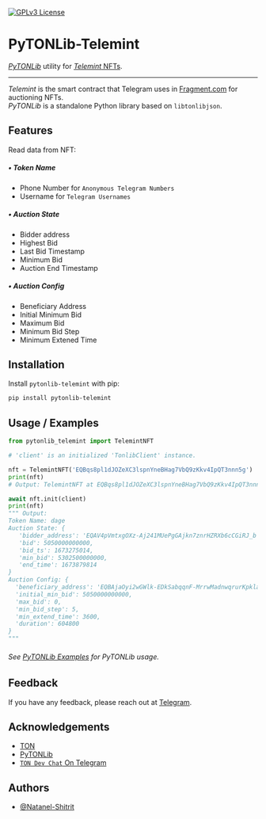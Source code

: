 [![GPLv3 License](https://img.shields.io/badge/License-GPL%20v3-yellow.svg)](https://opensource.org/licenses/)
# PyTONLib-Telemint

*[PyTONLib](https://github.com/toncenter/pytonlib)* utility for [*Telemint* NFTs](https://github.com/TelegramMessenger/telemint).

---
*Telemint* is the smart contract that Telegram uses in [Fragment.com](https://fragment.com/) for auctioning NFTs. \
*PyTONLib* is a standalone Python library based on `libtonlibjson`.
## Features

Read data from NFT:
##### • Token Name
- Phone Number for `Anonymous Telegram Numbers`
- Username for `Telegram Usernames`

##### • Auction State
- Bidder address
- Highest Bid
- Last Bid Timestamp
- Minimum Bid
- Auction End Timestamp

##### • Auction Config
- Beneficiary Address
- Initial Minimum Bid
- Maximum Bid
- Minimum Bid Step
- Minimum Extened Time
## Installation

Install `pytonlib-telemint` with pip:

```bash
pip install pytonlib-telemint
```
## Usage / Examples

```py
from pytonlib_telemint import TelemintNFT

# 'client' is an initialized 'TonlibClient' instance.

nft = TelemintNFT('EQBqs8pl1dJOZeXC3lspnYneBHag7VbQ9zKkv4IpQT3nnn5g')
print(nft)
# Output: TelemintNFT at EQBqs8pl1dJOZeXC3lspnYneBHag7VbQ9zKkv4IpQT3nnn5g

await nft.init(client)
print(nft)
""" Output:
Token Name: dage
Auction State: {
   'bidder_address': 'EQAV4pVmtxgOXz-Aj241MUePgGAjkn7znrHZRXb6cCGiRJ_b',
   'bid': 5050000000000,
   'bid_ts': 1673275014,
   'min_bid': 5302500000000,
   'end_time': 1673879814
}
Auction Config: {
  'beneficiary_address': 'EQBAjaOyi2wGWlk-EDkSabqqnF-MrrwMadnwqrurKpkla9nE',
  'initial_min_bid': 5050000000000,
  'max_bid': 0,
  'min_bid_step': 5,
  'min_extend_time': 3600,
  'duration': 604800
}
"""
```
###### See [PyTONLib Examples](https://github.com/toncenter/pytonlib#examples) for PyTONLib usage.
## Feedback

If you have any feedback, please reach out at [Telegram](https://natisht.t.me/).


## Acknowledgements

 - [TON](https://github.com/ton-blockchain/ton)
 - [PyTONLib](https://github.com/toncenter/pytonlib)
 - [`TON Dev Chat` On Telegram](https://t.me/tondev_eng)
## Authors

- [@Natanel-Shitrit](https://github.com/Natanel-Shitrit)
